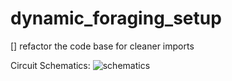 # dynamic_foraging_setup

[] refactor the code base for cleaner imports

Circuit Schematics:
![schematics](https://github.com/PeihengLu/dynamic_foraging_setup/assets/59673259/d6acd3dd-36f4-4030-9722-dcaeab385a12)
